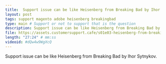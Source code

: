 ```yaml
---
title:  Support issue can be like Heisenberg from Breaking Bad by Ihor Sytnykov 
layout: post
tags: support magento adobe heisenberg breakingbad
type: main # Support or not to support that is the question
description: Support issue can be like Heisenberg from Breaking Bad by Ihor Sytnykov .
file: https://assets.customersupport.cafe/s01e03-heisenberg-from-breaking-bad-by-ihor-sytnykov.mp3
length: "27:24" # mm:ss
videoid: #dQw4w9WgXcQ
---
```


Support issue can be like Heisenberg from Breaking Bad by Ihor Sytnykov.